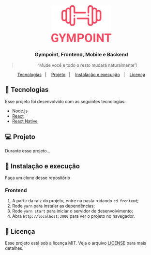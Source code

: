 <h1 align="center">
  <img alt="Gympoint" title="Gympoint" src=".github/logo.png" width="200px" />
</h1>

<h3 align="center">
  Gympoint, Frontend, Mobile e Backend
</h3>

<blockquote align="center">“Mude você e todo o resto mudará naturalmente”!</blockquote>

<p align="center">
  <a href="#-tecnologias">Tecnologias</a>&nbsp;&nbsp;&nbsp;|&nbsp;&nbsp;&nbsp;
  <a href="#-projeto">Projeto</a>&nbsp;&nbsp;&nbsp;|&nbsp;&nbsp;&nbsp;
  <a href="#-instalacao-e-execução">Instalação e execução</a>&nbsp;&nbsp;&nbsp;|&nbsp;&nbsp;&nbsp;
  <a href="#-licença">Licença</a>
</p>

## 🚀 Tecnologias

Esse projeto foi desenvolvido com as seguintes tecnologias:

- [Node.js](https://nodejs.org/en/)
- [React](https://reactjs.org)
- [React Native](https://facebook.github.io/react-native/)

## 💻 Projeto

Durante esse projeto...

## :hammer: Instalação e execução

Faça um clone desse repositório

### Frontend
1. A partir da raiz do projeto, entre na pasta rodando `cd frontend`;
2. Rode `yarn` para instalar as dependências;
3. Rode `yarn start` para iniciar o servidor de desenvolvimento;
4. Abra `http://localhost:3000` para ver o projeto no navegador.

## 📝 Licença

Esse projeto está sob a licença MIT. Veja o arquivo [LICENSE](LICENSE.md) para mais detalhes.